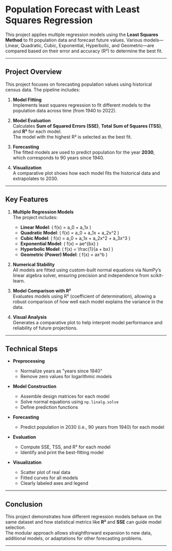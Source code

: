 # Population Forecast with Least Squares Regression

This project applies multiple regression models using the **Least Squares Method** to fit population data and forecast future values. Various models—Linear, Quadratic, Cubic, Exponential, Hyperbolic, and Geometric—are compared based on their error and accuracy (R²) to determine the best fit.

---

## Project Overview

This project focuses on forecasting population values using historical census data. The pipeline includes:

1. **Model Fitting**  
   Implements least squares regression to fit different models to the population data across time (from 1940 to 2022).

2. **Model Evaluation**  
   Calculates **Sum of Squared Errors (SSE)**, **Total Sum of Squares (TSS)**, and **R²** for each model.  
   The model with the highest R² is selected as the best fit.

3. **Forecasting**  
   The fitted models are used to predict population for the year **2030**, which corresponds to 90 years since 1940.

4. **Visualization**  
   A comparative plot shows how each model fits the historical data and extrapolates to 2030.

---

## Key Features

1. **Multiple Regression Models**  
   The project includes:
   - **Linear Model**: \( f(x) = a_0 + a_1x \)
   - **Quadratic Model**: \( f(x) = a_0 + a_1x + a_2x^2 \)
   - **Cubic Model**: \( f(x) = a_0 + a_1x + a_2x^2 + a_3x^3 \)
   - **Exponential Model**: \( f(x) = ae^{bx} \)
   - **Hyperbolic Model**: \( f(x) = \frac{1}{a + bx} \)
   - **Geometric (Power) Model**: \( f(x) = ax^b \)

2. **Numerical Stability**  
   All models are fitted using custom-built normal equations via NumPy’s linear algebra solver, ensuring precision and independence from scikit-learn.

3. **Model Comparison with R²**  
   Evaluates models using R² (coefficient of determination), allowing a robust comparison of how well each model explains the variance in the data.

4. **Visual Analysis**  
   Generates a comparative plot to help interpret model performance and reliability of future projections.

---

## Technical Steps

- **Preprocessing**
  - Normalize years as "years since 1940"
  - Remove zero values for logarithmic models

- **Model Construction**
  - Assemble design matrices for each model
  - Solve normal equations using `np.linalg.solve`
  - Define prediction functions

- **Forecasting**
  - Predict population in 2030 (i.e., 90 years from 1940) for each model

- **Evaluation**
  - Compute SSE, TSS, and R² for each model
  - Identify and print the best-fitting model

- **Visualization**
  - Scatter plot of real data
  - Fitted curves for all models
  - Clearly labeled axes and legend

---

## Conclusion

This project demonstrates how different regression models behave on the same dataset and how statistical metrics like **R²** and **SSE** can guide model selection.  
The modular approach allows straightforward expansion to new data, additional models, or adaptations for other forecasting problems.

---
